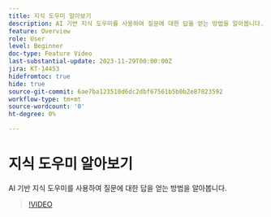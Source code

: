 ```yaml
---
title: 지식 도우미 알아보기
description: AI 기반 지식 도우미를 사용하여 질문에 대한 답을 얻는 방법을 알아봅니다.
feature: Overview
role: User
level: Beginner
doc-type: Feature Video
last-substantial-update: 2023-11-29T00:00:00Z
jira: KT-14453
hidefromtoc: true
hide: true
source-git-commit: 6ae7ba123510d6dc2dbf67561b5b0b2e87823592
workflow-type: tm+mt
source-wordcount: '0'
ht-degree: 0%

---
```



# 지식 도우미 알아보기

AI 기반 지식 도우미를 사용하여 질문에 대한 답을 얻는 방법을 알아봅니다.

>[!VIDEO](https://video.tv.adobe.com/v/3425807/?learn=on)
